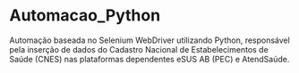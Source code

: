 # Automacao_Python
 Automação baseada no Selenium WebDriver utilizando Python, responsável pela inserção de dados do Cadastro Nacional de Estabelecimentos de Saúde (CNES) nas plataformas dependentes eSUS AB (PEC) e AtendSaúde.
